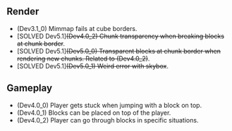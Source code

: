 ## Render
- (Dev3.1_0) Mimmap fails at cube borders.
- [SOLVED Dev5.1]~~(Dev4.0_2) Chunk transparency when breaking blocks at chunk border~~.
- [SOLVED Dev5.1]~~(Dev5.0_0) Transparent blocks at chunk border when rendering new chunks. Related to (Dev4.0_2)~~.
- [SOLVED Dev5.1]~~(Dev5.0_1) Weird error with skybox~~.

## Gameplay
- (Dev4.0_0) Player gets stuck when jumping with a block on top.
- (Dev4.0_1) Blocks can be placed on top of the player.
- (Dev4.0_2) Player can go through blocks in specific situations.